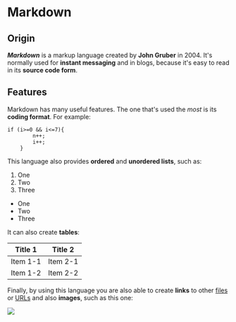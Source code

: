 # Markdown

## Origin

***Markdown*** is a markup language created by **John Gruber** in 2004. It's normally used for **instant messaging** and in blogs, because it's easy to read in its **source code form**.


## Features
Markdown has many useful features. The one that's used the *most* is its **coding format**. For example:

```
if (i>=0 && i<=7){
        n++;
        i++;
    }
```
This language also provides **ordered** and **unordered lists**, such as:

1. One
2. Two
3. Three

- One
- Two
- Three

It can also create **tables**:

| Title 1 | Title 2 |
| ----------- | ----------- |
| Item 1-1 | Item 2-1 |
| Item 1-2 | Item 2-2 |

Finally, by using this language you are also able to create **links** to other [files](example.md) or [URLs](https://en.wikipedia.org/wiki/Markdown) and also **images**, such as this one:

![](https://ih1.redbubble.net/image.4800390890.5608/raf,360x360,075,t,fafafa:ca443f4786.jpg)